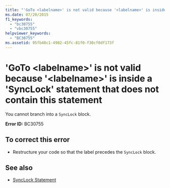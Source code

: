 ```yaml
---
title: "'GoTo <labelname>' is not valid because '<labelname>' is inside a 'SyncLock' statement that does not contain this statement"
ms.date: 07/20/2015
f1_keywords: 
  - "bc30755"
  - "vbc30755"
helpviewer_keywords: 
  - "BC30755"
ms.assetid: 95fb48c1-4982-45fc-81f0-f30cf0df173f
---
```

# 'GoTo \<labelname>' is not valid because '\<labelname>' is inside a 'SyncLock' statement that does not contain this statement
You cannot branch into a `SyncLock` block.  
  
 **Error ID:** BC30755  
  
## To correct this error  
  
- Restructure your code so that the label precedes the `SyncLock` block.  
  
## See also

- [SyncLock Statement](../language-reference/statements/synclock-statement.md)
